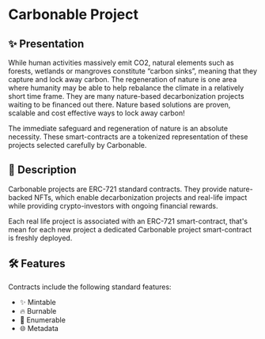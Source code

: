 # Carbonable Project

## ✨ Presentation

While human activities massively emit CO2, natural elements such as forests, wetlands or mangroves constitute “carbon sinks”, meaning that they capture and lock away carbon.  The regeneration of nature is one area where humanity may be able to help rebalance the climate in a relatively short time frame.  They are many nature-based decarbonization projects waiting to be financed out there.  Nature based solutions are proven, scalable and cost effective ways to lock away carbon!

The immediate safeguard and regeneration of nature is an absolute necessity. These smart-contracts are a tokenized representation of these projects selected carefully by Carbonable.

## 📖 Description

Carbonable projects are ERC-721 standard contracts. They provide nature-backed NFTs, which enable decarbonization projects and real-life impact while providing crypto-investors with ongoing financial rewards.

Each real life project is associated with an ERC-721 smart-contract, that's mean for each new project a dedicated Carbonable project smart-contract is freshly deployed.

## 🛠️ Features

Contracts include the following standard features:
- ✨ Mintable
- 🔥 Burnable
- 📝 Enumerable
- 🌐 Metadata